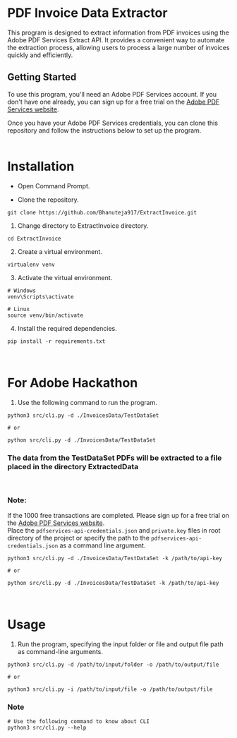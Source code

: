 # PDF Invoice Data Extractor

This program is designed to extract information from PDF invoices using the Adobe PDF Services Extract API. It provides a convenient way to automate the extraction process, allowing users to process a large number of invoices quickly and efficiently.

## Getting Started

To use this program, you'll need an Adobe PDF Services account. If you don't have one already, you can sign up for a free trial on the [Adobe PDF Services website](https://developer.adobe.com/document-services/apis/pdf-extract/).

Once you have your Adobe PDF Services credentials, you can clone this repository and follow the instructions below to set up the program.
<br></br>
# Installation

* Open Command Prompt.

* Clone the repository.

```Shell
git clone https://github.com/Bhanuteja917/ExtractInvoice.git
```
1. Change directory to ExtractInvoice directory.

```Shell
cd ExtractInvoice
```

2. Create a virtual environment. 

```Shell
virtualenv venv
```

3. Activate the virtual environment.

```Shell
# Windows
venv\Scripts\activate

# Linux
source venv/bin/activate
```

4. Install the required dependencies.

```Shell
pip install -r requirements.txt
```
<br>

# For Adobe Hackathon

1. Use the following command to run the program.

```Shell
python3 src/cli.py -d ./InvoicesData/TestDataSet

# or

python src/cli.py -d ./InvoicesData/TestDataSet
```

### The data from the TestDataSet PDFs will be extracted to a file placed in the directory ExtractedData
<br>

### Note:
If the 1000 free transactions are completed. Please sign up for a free trial on the [Adobe PDF Services website](https://developer.adobe.com/document-services/apis/pdf-extract/).<br>
Place the `pdfservices-api-credentials.json` and `private.key` files in root directory of the project or specify the path to the `pdfservices-api-credentials.json` as a command line argument.

```Shell
python3 src/cli.py -d ./InvoicesData/TestDataSet -k /path/to/api-key

# or

python src/cli.py -d ./InvoicesData/TestDataSet -k /path/to/api-key
```

<br>

# Usage

1. Run the program, specifying the input folder or file and output file path as command-line arguments.

```Shell
python3 src/cli.py -d /path/to/input/folder -o /path/to/output/file

# or

python3 src/cli.py -i /path/to/input/file -o /path/to/output/file
```

### Note
```Shell
# Use the following command to know about CLI
python3 src/cli.py --help
```






